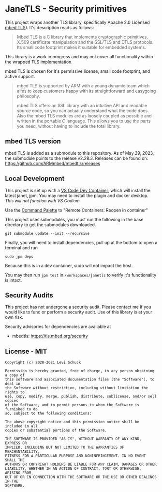 # JaneTLS - Security primitives

This project wraps another TLS library, specifically Apache 2.0 Licensed
[mbed TLS](https://tls.mbed.org/)).
It's description reads as follows:

> Mbed TLS is a C library that implements cryptographic primitives,
> X.509 certificate manipulation and the SSL/TLS and DTLS protocols.
> Its small code footprint makes it suitable for embedded systems.

This library is a work in progress and may not cover all functionality within
the wrapped TLS implementation.

mbed TLS is chosen for it's permissive license, small code footprint, and
active support.

> mbed TLS is supported by ARM with a young dynamic team which aims to keep
> customers happy with its straightforward and easygoing philosophy.
>
> mbed TLS offers an SSL library with an intuitive API and readable source code,
> so you can actually understand what the code does.
> Also the mbed TLS modules are as loosely coupled as possible and written in
> the portable C language.
> This allows you to use the parts you need, without having to include the total
> library.

## mbed TLS version

mbed TLS is added as a submodule to this repository.
As of May 29, 2023, the submodule points to the release v2.28.3.
Releases can be found on: https://github.com/ARMmbed/mbedtls/releases

## Local Development

This project is set up with a [VS Code Dev Container](https://code.visualstudio.com/docs/remote/containers), which will install the latest janet, jpm.
You may need to install the plugin and docker desktop.
_This will not function with VS Codium._

Use the [Command Palette](https://code.visualstudio.com/docs/getstarted/userinterface#_command-palette) to "Remote Containers: Reopen in container"

This project uses submodules, you must run the following in the base directory to get the submodules downloaded.

```
git submodule update --init --recursive
```

Finally, you will need to install dependencies, pull up at the bottom to open a terminal and run
```
sudo jpm deps
```
Because this is in a dev container, sudo will not impact the host.

You may then run `jpm test` in `/workspaces/janetls` to verify it's functionality is intact.

## Security Audits

This project has not undergone a security audit.
Please contact me if you would like to fund or perform a security audit.
Use of this library is at your own risk.

Security advisories for dependencies are available at

* mbedtls: https://tls.mbed.org/security

## License - MIT

```
Copyright (c) 2020-2021 Levi Schuck

Permission is hereby granted, free of charge, to any person obtaining a copy of
this software and associated documentation files (the "Software"), to deal in
the Software without restriction, including without limitation the rights to
use, copy, modify, merge, publish, distribute, sublicense, and/or sell copies
of the Software, and to permit persons to whom the Software is furnished to do
so, subject to the following conditions:

The above copyright notice and this permission notice shall be included in all
copies or substantial portions of the Software.

THE SOFTWARE IS PROVIDED "AS IS", WITHOUT WARRANTY OF ANY KIND, EXPRESS OR
IMPLIED, INCLUDING BUT NOT LIMITED TO THE WARRANTIES OF MERCHANTABILITY,
FITNESS FOR A PARTICULAR PURPOSE AND NONINFRINGEMENT. IN NO EVENT SHALL THE
AUTHORS OR COPYRIGHT HOLDERS BE LIABLE FOR ANY CLAIM, DAMAGES OR OTHER
LIABILITY, WHETHER IN AN ACTION OF CONTRACT, TORT OR OTHERWISE, ARISING FROM,
OUT OF OR IN CONNECTION WITH THE SOFTWARE OR THE USE OR OTHER DEALINGS IN THE
SOFTWARE.
```

